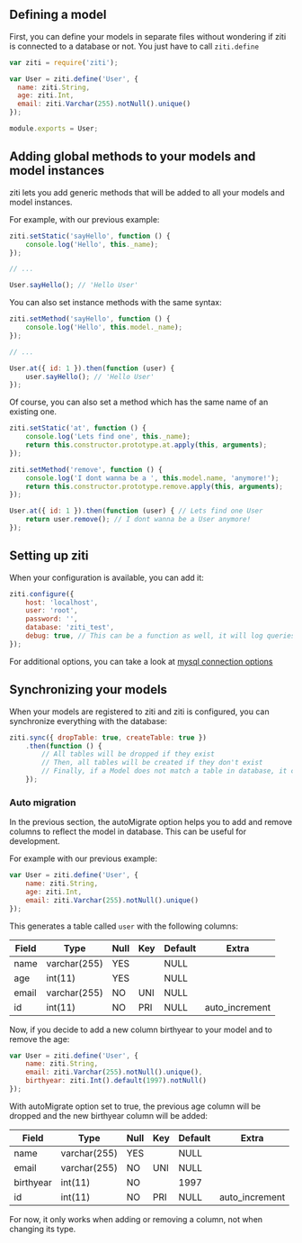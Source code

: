 ## Defining a model

First, you can define your models in separate files without wondering if ziti is connected to a database or not. You just have to call `ziti.define`

```javascript
var ziti = require('ziti');

var User = ziti.define('User', {
  name: ziti.String,
  age: ziti.Int,
  email: ziti.Varchar(255).notNull().unique()
});

module.exports = User;
```

## Adding global methods to your models and model instances

ziti lets you add generic methods that will be added to all your models and model instances.

For example, with our previous example:

```javascript
ziti.setStatic('sayHello', function () {
    console.log('Hello', this._name);
});

// ...

User.sayHello(); // 'Hello User'
```

You can also set instance methods with the same syntax:

```javascript
ziti.setMethod('sayHello', function () {
    console.log('Hello', this.model._name);
});

// ...

User.at({ id: 1 }).then(function (user) {
    user.sayHello(); // 'Hello User'
});
```
Of course, you can also set a method which has the same name of an existing one.

```javascript
ziti.setStatic('at', function () {
    console.log('Lets find one', this._name);
    return this.constructor.prototype.at.apply(this, arguments);
});

ziti.setMethod('remove', function () {
    console.log('I dont wanna be a ', this.model.name, 'anymore!');
    return this.constructor.prototype.remove.apply(this, arguments);
});

User.at({ id: 1 }).then(function (user) { // Lets find one User
    return user.remove(); // I dont wanna be a User anymore!
});
```

## Setting up ziti

When your configuration is available, you can add it:

```javascript
ziti.configure({
    host: 'localhost',
    user: 'root',
    password: '',
    database: 'ziti_test',
    debug: true, // This can be a function as well, it will log queries
});
```
For additional options, you can take a look at [mysql connection options](https://github.com/felixge/node-mysql#connection-options)

## Synchronizing your models

When your models are registered to ziti and ziti is configured, you can synchronize everything with the database:

```javascript
ziti.sync({ dropTable: true, createTable: true })
    .then(function () {
        // All tables will be dropped if they exist
        // Then, all tables will be created if they don't exist
        // Finally, if a Model does not match a table in database, it can be automigrated (see next section)
    });
```

### Auto migration

In the previous section, the autoMigrate option helps you to add and remove columns to reflect the model in database. This can be useful for development.

For example with our previous example:

```javascript
var User = ziti.define('User', {
    name: ziti.String,
    age: ziti.Int,
    email: ziti.Varchar(255).notNull().unique()
});

```

This generates a table called `user` with the following columns:

| Field | Type         | Null | Key | Default | Extra          |
|-------|--------------|------|-----|---------|----------------|
| name  | varchar(255) | YES  |     | NULL    |                |
| age   | int(11)      | YES  |     | NULL    |                |
| email | varchar(255) | NO   | UNI | NULL    |                |
| id    | int(11)      | NO   | PRI | NULL    | auto_increment |


Now, if you decide to add a new column birthyear to your model and to remove the age:

```javascript
var User = ziti.define('User', {
    name: ziti.String,
    email: ziti.Varchar(255).notNull().unique(),
    birthyear: ziti.Int().default(1997).notNull()
});
```

With autoMigrate option set to true, the previous age column will be dropped and the new birthyear column will be added:

| Field     | Type         | Null | Key | Default | Extra          |
|-----------|--------------|------|-----|---------|----------------|
| name      | varchar(255) | YES  |     | NULL    |                |
| email     | varchar(255) | NO   | UNI | NULL    |                |
| birthyear | int(11)      | NO   |     | 1997    |                |
| id        | int(11)      | NO   | PRI | NULL    | auto_increment |


For now, it only works when adding or removing a column, not when changing its type.
